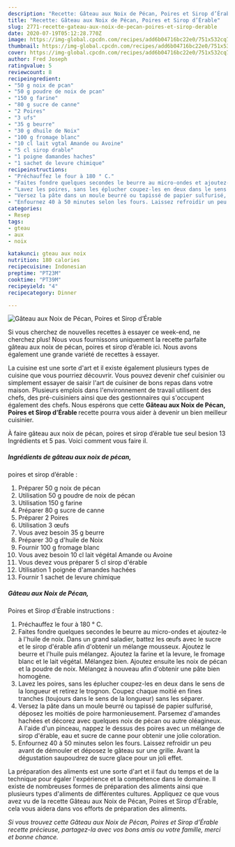 ```yaml
---
description: "Recette: Gâteau aux Noix de Pécan, Poires et Sirop d’Érable"
title: "Recette: Gâteau aux Noix de Pécan, Poires et Sirop d’Érable"
slug: 2771-recette-gateau-aux-noix-de-pecan-poires-et-sirop-derable
date: 2020-07-19T05:12:28.770Z
image: https://img-global.cpcdn.com/recipes/add6b04716bc22e0/751x532cq70/gateau-aux-noix-de-pecan-poires-et-sirop-derable-photo-principale-de-la-recette.jpg
thumbnail: https://img-global.cpcdn.com/recipes/add6b04716bc22e0/751x532cq70/gateau-aux-noix-de-pecan-poires-et-sirop-derable-photo-principale-de-la-recette.jpg
cover: https://img-global.cpcdn.com/recipes/add6b04716bc22e0/751x532cq70/gateau-aux-noix-de-pecan-poires-et-sirop-derable-photo-principale-de-la-recette.jpg
author: Fred Joseph
ratingvalue: 5
reviewcount: 8
recipeingredient:
- "50 g noix de pcan"
- "50 g poudre de noix de pcan"
- "150 g farine"
- "80 g sucre de canne"
- "2 Poires"
- "3 ufs"
- "35 g beurre"
- "30 g dhuile de Noix"
- "100 g fromage blanc"
- "10 cl lait vgtal Amande ou Avoine"
- "5 cl sirop drable"
- "1 poigne damandes haches"
- "1 sachet de levure chimique"
recipeinstructions:
- "Préchauffez le four à 180 ° C."
- "Faites fondre quelques secondes le beurre au micro-ondes et ajoutez-le à l&#39;huile de noix. Dans un grand saladier, battez les œufs avec le sucre et le sirop d&#39;érable afin d&#39;obtenir un mélange mousseux. Ajoutez le beurre et l&#39;huile puis mélangez. Ajoutez la farine et la levure, le fromage blanc et le lait végétal. Mélangez bien. Ajoutez ensuite les noix de pécan et la poudre de noix. Mélangez à nouveau afin d&#39;obtenir une pâte bien homogène."
- "Lavez les poires, sans les éplucher coupez-les en deux dans le sens de la longueur et retirez le trognon. Coupez chaque moitié en fines tranches (toujours dans le sens de la longueur) sans les séparer."
- "Versez la pâte dans un moule beurré ou tapissé de papier sulfurisé, déposez les moitiés de poire harmonieusement. Parsemez d&#39;amandes hachées et décorez avec quelques noix de pécan ou autre oléagineux. A l&#39;aide d&#39;un pinceau, nappez le dessus des poires avec un mélange de sirop d&#39;érable, eau et sucre de canne pour obtenir une jolie coloration."
- "Enfournez 40 à 50 minutes selon les fours. Laissez refroidir un peu avant de démouler et déposez le gâteau sur une grille. Avant la dégustation saupoudrez de sucre glace pour un joli effet."
categories:
- Resep
tags:
- gteau
- aux
- noix

katakunci: gteau aux noix 
nutrition: 180 calories
recipecuisine: Indonesian
preptime: "PT23M"
cooktime: "PT39M"
recipeyield: "4"
recipecategory: Dinner

---
```



![Gâteau aux Noix de Pécan,
Poires et Sirop d’Érable](https://img-global.cpcdn.com/recipes/add6b04716bc22e0/751x532cq70/gateau-aux-noix-de-pecan-poires-et-sirop-derable-photo-principale-de-la-recette.jpg)

Si vous cherchez de nouvelles recettes à essayer ce week-end, ne cherchez plus! Nous vous fournissons uniquement la recette parfaite gâteau aux noix de pécan,
poires et sirop d’érable ici. Nous avons également une grande variété de recettes à essayer.

La cuisine est une sorte d'art et il existe également plusieurs types de cuisine que vous pourriez découvrir. Vous pouvez devenir chef cuisinier ou simplement essayer de saisir l'art de cuisiner de bons repas dans votre maison. Plusieurs emplois dans l'environnement de travail utilisent des chefs, des pré-cuisiniers ainsi que des gestionnaires qui s'occupent également des chefs. Nous espérons que cette <strong> Gâteau aux Noix de Pécan,
Poires et Sirop d’Érable </strong> recette pourra vous aider à devenir un bien meilleur cuisinier.

<!--inarticleads1-->

À faire gâteau aux noix de pécan,
poires et sirop d’érable tue seul besion 13 Ingrédients et 5 pas. Voici comment vous faire il.

##### Ingrédients de gâteau aux noix de pécan,
poires et sirop d’érable :

1. Préparer 50 g noix de pécan
1. Utilisation 50 g poudre de noix de pécan
1. Utilisation 150 g farine
1. Préparer 80 g sucre de canne
1. Préparer 2 Poires
1. Utilisation 3 œufs
1. Vous avez besoin 35 g beurre
1. Préparer 30 g d&#39;huile de Noix
1. Fournir 100 g fromage blanc
1. Vous avez besoin 10 cl lait végétal Amande ou Avoine
1. Vous devez vous préparer 5 cl sirop d&#39;érable
1. Utilisation 1 poignée d&#39;amandes hachées
1. Fournir 1 sachet de levure chimique




<!--inarticleads2-->

##### Gâteau aux Noix de Pécan,
Poires et Sirop d’Érable instructions :

1. Préchauffez le four à 180 ° C.
1. Faites fondre quelques secondes le beurre au micro-ondes et ajoutez-le à l&#39;huile de noix. Dans un grand saladier, battez les œufs avec le sucre et le sirop d&#39;érable afin d&#39;obtenir un mélange mousseux. Ajoutez le beurre et l&#39;huile puis mélangez. Ajoutez la farine et la levure, le fromage blanc et le lait végétal. Mélangez bien. Ajoutez ensuite les noix de pécan et la poudre de noix. Mélangez à nouveau afin d&#39;obtenir une pâte bien homogène.
1. Lavez les poires, sans les éplucher coupez-les en deux dans le sens de la longueur et retirez le trognon. Coupez chaque moitié en fines tranches (toujours dans le sens de la longueur) sans les séparer.
1. Versez la pâte dans un moule beurré ou tapissé de papier sulfurisé, déposez les moitiés de poire harmonieusement. Parsemez d&#39;amandes hachées et décorez avec quelques noix de pécan ou autre oléagineux. A l&#39;aide d&#39;un pinceau, nappez le dessus des poires avec un mélange de sirop d&#39;érable, eau et sucre de canne pour obtenir une jolie coloration.
1. Enfournez 40 à 50 minutes selon les fours. Laissez refroidir un peu avant de démouler et déposez le gâteau sur une grille. Avant la dégustation saupoudrez de sucre glace pour un joli effet.




<!--inarticleads1-->

<p>
La préparation des aliments est une sorte d'art et il faut du temps et de la technique pour égaler l'expérience et la compétence dans le domaine. Il existe de nombreuses formes de préparation des aliments ainsi que plusieurs types d'aliments de différentes cultures. Appliquez ce que vous avez vu de la recette Gâteau aux Noix de Pécan,
Poires et Sirop d’Érable, cela vous aidera dans vos efforts de préparation des aliments.
</p>

<p>
<i>Si vous trouvez cette Gâteau aux Noix de Pécan,
Poires et Sirop d’Érable recette précieuse, partagez-la avec vos bons amis ou votre famille, merci et bonne chance.</i>
</p>
